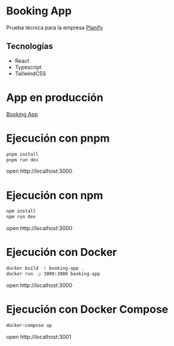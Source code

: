 # Booking App
Prueba técnica para la empresa [Planify](https://planify.la/)
## Tecnologías
- React
- Typescript
- TailwindCSS

# App en producción
[Booking App](https://booking.nlp-project.me/)

# Ejecución con pnpm

```bash
pnpm install
pnpm run dev
```
open http://localhost:3000

# Ejecución con npm

```bash
npm install
npm run dev
```
open http://localhost:3000

# Ejecución con Docker

```bash
docker build -t booking-app .
docker run -p 3000:3000 booking-app
```
open http://localhost:3000


# Ejecución con Docker Compose
```bash
docker-compose up
```
open http://localhost:3001
